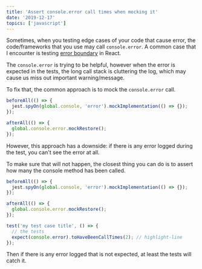 ```yaml
---
title: 'Assert console.error call times when mocking it'
date: '2019-12-17'
topics: ['javascript']
---
```


Sometimes, when you testing edge cases of your code that cause error, the code/frameworks that you use may call `console.error`. A common case that I encounter is testing [error boundary](https://reactjs.org/docs/error-boundaries.html) in React.

The `console.error` is trying to be helpful, however when the error is expected in the tests, the long call stack is cluttering the log, which may cause us miss out important warning/message.

To fix that, the common approach is to mock the `console.error` call.

```js
beforeAll(() => {
  jest.spyOn(global.console, 'error').mockImplementation(() => {});
});

afterAll(() => {
  global.console.error.mockRestore();
});
```

However, this approach has a downside: if there is any error logged during the test, you can't see the error at all.

To make sure that will not happen, the closest thing you can do is to assert how many the console method has been called.

```js
beforeAll(() => {
  jest.spyOn(global.console, 'error').mockImplementation(() => {});
});

afterAll(() => {
  global.console.error.mockRestore();
});

test('my test case title', () => {
  // the tests
  expect(console.error).toHaveBeenCallTimes(2); // highlight-line
});
```

Then if there is any error logged that is not expected, at least the tests will catch it.
